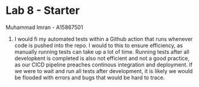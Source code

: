 # Lab 8 - Starter
Muhammad Imran - A15867501

1. I would fi my automated tests within a Github action that runs whenever code is pushed into the repo. I would to this to ensure efficiency, as manually running tests can take up a lot of time. Running tests after all developkent is completed is also not efficient and not a good practice, as our CICD pipeline preaches continous integration and deployment. If we were to wait and run all tests after development, it is likely we would be flooded with errors and bugs that would be hard to trace. 